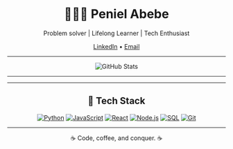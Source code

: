 <h1 align="center">👩🏽‍💻 Peniel Abebe</h1>
<p align="center">
  Problem solver | Lifelong Learner | Tech Enthusiast
</p>

<p align="center">
  <a href="https://www.linkedin.com/in/peniel-abebe/">LinkedIn</a> •
<!--   <a href="https://www.penielabebe.com">Portfolio</a> • -->
  <a href="penielabebe1@gmail.com">Email</a>
</p>

---

<p align="center">
  <img src="https://github-readme-stats.vercel.app/api?username=PenielA&show_icons=true&count_private=true&theme=dark" alt="GitHub Stats">
</p>

---

<!-- <h2 align="center">🚀 Featured Projects</h2>

<p align="center">
  <a href="https://github.com/YourGitHubUsername/project1">
    <img src="https://github-readme-stats.vercel.app/api/pin/?username=YourGitHubUsername&repo=project1&theme=dark" alt="Project 1">
  </a>
  <a href="https://github.com/YourGitHubUsername/project2">
    <img src="https://github-readme-stats.vercel.app/api/pin/?username=YourGitHubUsername&repo=project2&theme=dark" alt="Project 2">
  </a>
 </p>  -->
---

<h2 align="center">🔧 Tech Stack</h2>
<p align="center">
  <a href="https://www.python.org/"><img src="https://img.shields.io/badge/Python-★★★-black?style=for-the-badge&logo=python&labelColor=black&color=006400" alt="Python"></a>
  <a href="https://developer.mozilla.org/en-US/docs/Web/JavaScript"><img src="https://img.shields.io/badge/JavaScript-★★★-black?style=for-the-badge&logo=javascript&labelColor=black&color=006400" alt="JavaScript"></a>
  <a href="https://reactjs.org/"><img src="https://img.shields.io/badge/React-★★-black?style=for-the-badge&logo=react&labelColor=black&color=006400" alt="React"></a>
  <a href="https://nodejs.org/"><img src="https://img.shields.io/badge/Node.js-★★★-black?style=for-the-badge&logo=node.js&labelColor=black&color=006400" alt="Node.js"></a>
  <a href="https://www.mysql.com/"><img src="https://img.shields.io/badge/SQL-★★-black?style=for-the-badge&logo=mysql&labelColor=black&color=006400" alt="SQL"></a>
  <a href="https://git-scm.com/"><img src="https://img.shields.io/badge/Git-★★★-black?style=for-the-badge&logo=git&labelColor=black&color=006400" alt="Git"></a>
</p>

---

<p align="center">
  ☕ Code, coffee, and conquer. ☕
</p>
